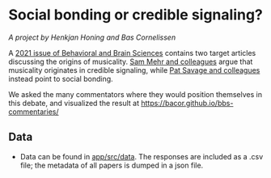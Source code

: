 # Social bonding or credible signaling?

_A project by Henkjan Honing and Bas Cornelissen_

A [2021 issue of Behavioral and Brain Sciences](https://www.cambridge.org/core/journals/behavioral-and-brain-sciences/volume/754CEA3F64D634A7B205A922E359BA7C) contains two target articles discussing the origins of musicality. [Sam Mehr and colleagues](https://www.cambridge.org/core/journals/behavioral-and-brain-sciences/article/origins-of-music-in-credible-signaling/82D36C04DA04D96AD9A77EEAF4BBFB34) argue that musicality originates in credible signaling, while [Pat Savage and colleagues](https://www.cambridge.org/core/journals/behavioral-and-brain-sciences/article/music-as-a-coevolved-system-for-social-bonding/F1ACB3586FD3DD5965E56021F506BC4F) instead point to social bonding.

We asked the many commentators where they would position themselves in this debate, and visualized the result at
https://bacor.github.io/bbs-commentaries/

## Data

- Data can be found in [app/src/data](/app/src/data). The responses are included as a .csv file; the metadata of all papers is dumped in a json file.